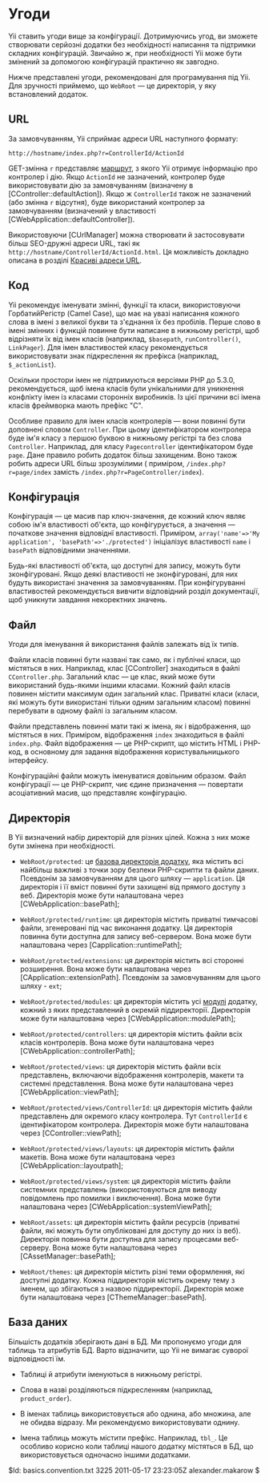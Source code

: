 Угоди
=====

Yii ставить угоди вище за конфігурації. Дотримуючись угод, ви зможете створювати серйозні додатки
без необхідності написання та підтримки складних конфігурацій. Звичайно ж, при необхідності Yii може
бути змінений за допомогою конфігурацій практично як завгодно.

Нижче представлені угоди, рекомендовані для програмування під Yii.
Для зручності приймемо, що `WebRoot` — це директорія, у яку встановлений додаток.

URL
---

За замовчуванням, Yii сприймає адреси URL наступного формату:

~~~
http://hostname/index.php?r=ControllerId/ActionId
~~~

GET-змінна `r` представляє [маршрут](/doc/guide/basics.controller#route), 
з якого Yii отримує інформацію про контролер і дію.
Якщо `ActionId` не зазначений, контролер буде використовувати дію за замовчуванням 
(визначену в  [CController::defaultAction]).
Якщо ж `ControllerId` також не зазначений (або змінна `r` відсутня), буде використаний
контролер за замовчуванням (визначений у властивості [CWebApplication::defaultController]).

Використовуючи [CUrlManager] можна створювати й застосовувати більш SEO-дружні адреси URL, такі як 
`http://hostname/ControllerId/ActionId.html`. Ця можливість докладно описана в розділі 
[Красиві адреси URL](/doc/guide/topics.url).

Код
---

Yii рекомендує іменувати змінні, функції та класи, використовуючи ГорбатийРегістр (Camel Case), що має на увазі написання
кожного слова в імені з великої букви та з'єднання їх без пробілів.
Перше слово в імені змінних і функцій повинне бути написане в нижньому регістрі, щоб відрізняти їх від імен
класів (наприклад, `$basepath`, `runController()`, `LinkPager`). 
Для імен властивостей класу рекомендується використовувати знак підкреслення як префікса (наприклад, `$_actionList`).

Оскільки простори імен не підтримуються версіями PHP до 5.3.0, рекомендується, щоб імена класів були 
унікальними для уникнення конфлікту імен із класами сторонніх виробників. Із цієї причини всі імена класів
фреймворка мають префікс "C".

Особливе правило для імен класів контролерів — вони повинні бути доповнені словом `Controller`. При цьому ідентифікатором
контролера буде ім'я класу з першою буквою в нижньому регістрі та без слова `Controller`.
Наприклад, для класу `Pagecontroller` ідентифікатором буде `page`. Дане правило робить додаток більш захищеним.
Воно також робить адреси URL більш зрозумілими ( приміром, `/index.php?r=page/index` замість
`/index.php?r=PageController/index`).

Конфігурація
------------

Конфігурація — це масив пар ключ-значення, де кожний ключ являє собою ім'я властивості об'єкта, що конфігурується, 
а значення — початкове значення відповіднї властивості.
Приміром, `array('name'=>'My application', 'basePath'=>'./protected')` ініціалізує властивості `name` і `basePath`
відповідними значеннями.

Будь-які властивості об'єкта, що доступні для запису, можуть бути зконфігуровані. Якщо деякі 
властивості не зконфігуровані, для них будуть використані значення за замовчуванням. 
При конфігуруванні властивостей рекомендується вивчити відповідний розділ документації, 
щоб уникнути завдання некоректних значень.

Файл
----

Угоди для іменування й використання файлів залежать від їх типів.

Файли класів повинні бути названі так само, як і публічні класи, що містяться в них.
Наприклад, клас [CController] знаходиться в файлі `CController.php`. 
Загальний клас — це клас, який може бути використаний будь-якими іншими класами.
Кожний файл класів повинен містити максимум один загальний клас. Приватні класи 
(класи, які можуть бути використані тільки одним загальним класом) повинні перебувати в одному
файлі із загальним класом.

Файли представлень повинні мати такі ж імена, як і відображення, що містяться в них. 
Приміром, відображення `index` знаходиться в файлі `index.php`. 
Файл відображення — це PHP-скрипт, що містить HTML і PHP-код, в основному для задання відображення
користувальницького інтерфейсу.

Конфігураційні файли можуть іменуватися довільним образом. Файл конфігурації —
це PHP-скрипт, чиє єдине призначення — повертати асоціативний масив, що представляє конфігурацію.

Директорія
----------

В Yii визначений набір директорій для різних цілей. Кожна з них може бути змінена при необхідності.

   - `WebRoot/protected`: це [базова директорія додатку](/doc/guide/basics.application#application-base-directory), 
яка містить всі найбільш важливі з точки зору безпеки PHP-скрипти та файли даних. Псевдонім за замовчуванням для цього шляху 
— `application`. Ця директорія і її вміст повинні бути захищені від прямого доступу з веб. 
Директорія може бути налаштована через [CWebApplication::basePath];

   - `WebRoot/protected/runtime`: ця директорія містить приватні тимчасові файли, згенеровані під час виконання додатку.
Ця директорія повинна бути доступна для запису веб-сервером. Вона може бути налаштована через [Capplication::runtimePath];

   - `WebRoot/protected/extensions`: ця директорія містить всі сторонні розширення. Вона може бути налаштована через 
[CApplication::extensionPath]. Псевдонім за замовчуванням для цього шляху - `ext`;

   - `WebRoot/protected/modules`: ця директорія містить усі [модулі](/doc/guide/basics.module) додатку, 
кожний з яких представлений в окремій піддиректорії. Директорія може бути налаштована через [CWebApplication::modulePath];

   - `WebRoot/protected/controllers`: ця директорія містить файли всіх класів контролерів. 
Вона може бути налаштована через [CWebApplication::controllerPath];

   - `WebRoot/protected/views`: ця директорія містить файли всіх представлень, включаючи відображення контролерів, 
макети та системні представлення. Вона може бути налаштована через [CWebApplication::viewPath];

   - `WebRoot/protected/views/ControllerId`: ця директорія містить файли представлень для окремого класу контролера. 
Тут `ControllerId` є ідентифікатором контролера. Директорія може бути налаштована через [CController::viewPath];

   - `WebRoot/protected/views/layouts`: ця директорія містить файли макетів. Вона може бути налаштована через 
[CWebApplication::layoutpath];

   - `WebRoot/protected/views/system`: ця директорія містить файли системних представлень 
(використовуються для виводу повідомлень про помилки і виключення). 
Вона може бути налаштована через [CWebApplication::systemViewPath];

   - `WebRoot/assets`: ця директорія містить файли ресурсів (приватні файли, які можуть бути 
опубліковані для доступу до них із веб). Директорія повинна бути доступна для запису процесами веб-серверу. 
Вона може бути налаштована через [CAssetManager::basePath];

   - `WebRoot/themes`: ця директорія містить різні теми оформлення, які доступні додатку. 
Кожна піддиректорія містить окрему тему з іменем, що збігаються з назвою піддиректорії. 
Директорія може бути налаштована через [CThemeManager::basePath].

База даних
-----------

Більшість додатків зберігають дані в БД. Ми пропонуємо угоди для таблиць та атрибутів БД. 
Варто відзначити, що Yii не вимагає суворої відповідності їм.

   - Таблиці й атрибути іменуються в нижньому регістрі.

   - Слова в назві розділяються підкресленням (наприклад, `product_order`).

   - В іменах таблиць використовується або однина, або множина, але не обидва відразу. 
Ми рекомендуємо використовувати однину.

   - Імена таблиць можуть містити префікс. Наприклад, `tbl_`. Це особливо корисно
коли таблиці нашого додатку містяться в БД, що використовується одночасно іншими
додатками.

<div class="revision">$Id: basics.convention.txt 3225 2011-05-17 23:23:05Z alexander.makarow $</div>